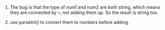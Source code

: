 1. The bug is that the type of num1 and num2 are both string, which means they are connected by
```+```, not adding them up. So the result is string too.

2. use parseInt() to convert them to numbers before adding.